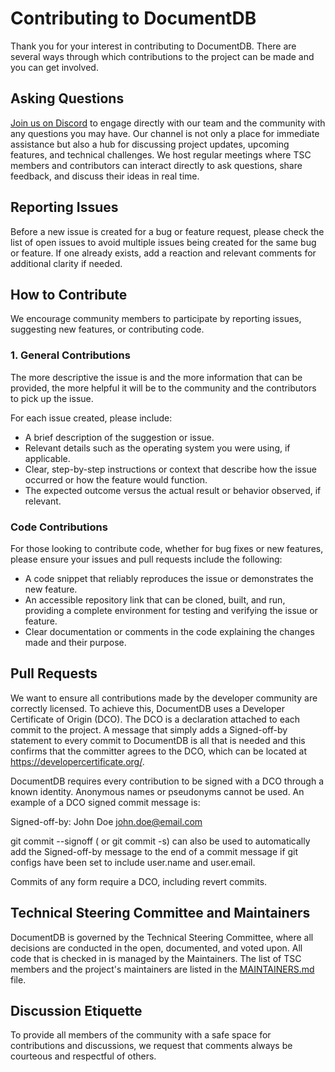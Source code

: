 # Contributing to DocumentDB

Thank you for your interest in contributing to DocumentDB. There are several ways through which contributions to the project can be made and you can get involved.

## Asking Questions

[Join us on Discord](https://discord.gg/vH7bYu524D) to engage directly with our team and the community with any questions you may have. Our channel is not only a place for immediate assistance but also a hub for discussing project updates, upcoming features, and technical challenges. We host regular meetings where TSC members and contributors can interact directly to ask questions, share feedback, and discuss their ideas in real time.

## Reporting Issues

Before a new issue is created for a bug or feature request, please check the list of open issues to avoid multiple issues being created for the same bug or feature. If one already exists, add a reaction and relevant comments for additional clarity if needed.

## How to Contribute

We encourage community members to participate by reporting issues, suggesting new features, or contributing code.

### 1. General Contributions

The more descriptive the issue is and the more information that can be provided, the more helpful it will be to the community and the contributors to pick up the issue.

For each issue created, please include: 

- A brief description of the suggestion or issue.
- Relevant details such as the operating system you were using, if applicable.
- Clear, step-by-step instructions or context that describe how the issue occurred or how the feature would function.
- The expected outcome versus the actual result or behavior observed, if relevant.

### Code Contributions

For those looking to contribute code, whether for bug fixes or new features, please ensure your issues and pull requests include the following:

- A code snippet that reliably reproduces the issue or demonstrates the new feature.
- An accessible repository link that can be cloned, built, and run, providing a complete environment for testing and verifying the issue or feature.
- Clear documentation or comments in the code explaining the changes made and their purpose.

## Pull Requests

We want to ensure all contributions made by the developer community are correctly licensed. To achieve this, DocumentDB uses a Developer Certificate of Origin (DCO). The DCO is a declaration attached to each commit to the project. A message that simply adds a Signed-off-by statement to every commit to DocumentDB is all that is needed and this confirms that the committer agrees to the DCO, which can be located at https://developercertificate.org/.

DocumentDB requires every contribution to be signed with a DCO through a known identity. Anonymous names or pseudonyms cannot be used. An example of a DCO signed commit message is:

Signed-off-by: John Doe <john.doe@email.com>

git commit --signoff ( or git commit -s) can also be used to automatically add the Signed-off-by message to the end of a commit message if git configs have been set to include user.name and user.email.

Commits of any form require a DCO, including revert commits.

## Technical Steering Committee and Maintainers

DocumentDB is governed by the Technical Steering Committee, where all decisions are conducted in the open, documented, and voted upon. All code that is checked in is managed by the Maintainers. The list of TSC members and the project's maintainers are listed in the [MAINTAINERS.md](./MAINTAINERS.md) file. 

## Discussion Etiquette

To provide all members of the community with a safe space for contributions and discussions, we request that comments always be courteous and respectful of others.
